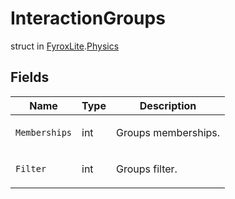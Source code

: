 # InteractionGroups
struct in [FyroxLite](../../scripting_api.md).[Physics](../Physics.md)

## Fields
| Name | Type | Description |
|---|---|---|
| `Memberships` | int | <p>Groups memberships.</p> |
| `Filter` | int | <p>Groups filter.</p> |
